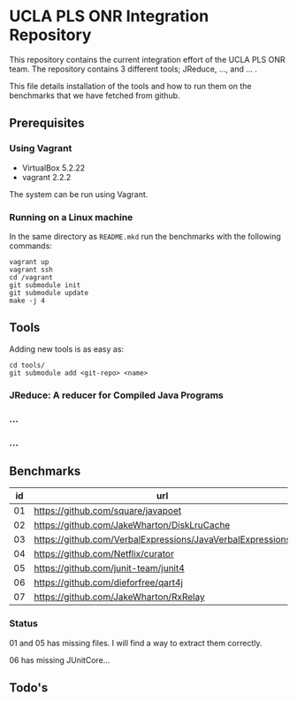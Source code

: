 # UCLA PLS ONR Integration Repository

This repository contains the current integration effort of the UCLA PLS ONR
team. The repository contains 3 different tools; JReduce, ..., and ... .

This file details installation of the tools and how to run them on the
benchmarks that we have fetched from github.

## Prerequisites

### Using Vagrant

- VirtualBox 5.2.22
- vagrant 2.2.2

The system can be run using Vagrant.

### Running on a Linux machine

In the same directory as `README.mkd` run the benchmarks with the following
commands:

```
vagrant up
vagrant ssh
cd /vagrant
git submodule init
git submodule update
make -j 4
```

## Tools

Adding new tools is as easy as:

```
cd tools/
git submodule add <git-repo> <name>
```

### JReduce: A reducer for Compiled Java Programs

### ...
 
### ...

## Benchmarks

| id | url                                                        | rev                                      |
| -- | ---                                                        | ---                                      |
| 01 | https://github.com/square/javapoet                         | 791cb9631ab76fc07bf8825f23464ecd616acccc |
| 02 | https://github.com/JakeWharton/DiskLruCache                | 3e016356cfc7e5f9644a7a732fe0223e9742e024 |
| 03 | https://github.com/VerbalExpressions/JavaVerbalExpressions | 4ee34e6c96ea2cf8335e3b425afa44c535229347 |
| 04 | https://github.com/Netflix/curator                         | 7fa8c085f45977be1db980731f4faf580925db08 |
| 05 | https://github.com/junit-team/junit4                       | 67d424b26f061c57a0a625a8be2b0c68f7a413b4 |
| 06 | https://github.com/dieforfree/qart4j                       | 70b9abb2d458848b9212da8229c584ebc0e3047b |
| 07 | https://github.com/JakeWharton/RxRelay                     | 82db28c4126f4cec6d762804c38adb1b95475b3c |


### Status 

01 and 05 has missing files. I will find a way to extract them correctly.

06 has missing JUnitCore...


## Todo's

